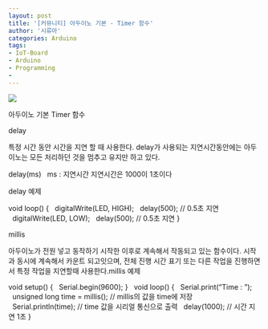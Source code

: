 ```yaml
---
layout: post
title: '[커뮤니티] 아두이노 기본 - Timer 함수'
author: '시류아'
categories: Arduino
tags:
- IoT-Board
- Arduino
- Programming
-
---
```



<script> location.href='https://cafe.naver.com/develoid/776063' ; </script>

<p>
 <p>
  <img src="https://dthumb-phinf.pstatic.net/?src=%22http%3A%2F%2Fblogfiles.naver.net%2FMjAxNzAxMThfMjI2%2FMDAxNDg0NzA1MTUxNzc1.KpEcc-C8CsasW-WfSNIE99O8Ut30K7wTPFwvzfrr1H8g.AuvlN0uPDKgio8XR_3CG9G0N1mfBcSULsfbQIU7yH08g.JPEG.searphiel9%2Farduino_logo.jpg%22&amp;type=cafe_wa740">
 </p>

</p>

<p>
 <p>
  <p>
   아두이노 기본
   Timer 함수
  </p>

 </p>

</p>

<p>
 <p>
  <p>
   delay
  </p>

 </p>

</p>

<p>
 <p>특정 시간 동안 시간을 지연 할 때 사용한다. delay가 사용되는 지연시간동안에는 아두이노는 모든 처리하던 것을 멈추고 유지만 하고 있다.</p>

</p>

<p>
 <p>
  <p>
   delay(ms)
   &nbsp;
   ms&nbsp;:&nbsp;지연시간
   지연시간은&nbsp;1000이&nbsp;1초이다
  </p>

 </p>

</p>

<p>
 <p>delay 예제</p>

</p>

<p>
 <p>
  <p>
   void&nbsp;loop()&nbsp;{
   &nbsp;&nbsp;digitalWrite(LED,&nbsp;HIGH);
   &nbsp;&nbsp;delay(500);&nbsp;//&nbsp;0.5초&nbsp;지연
   &nbsp;&nbsp;digitalWrite(LED,&nbsp;LOW);
   &nbsp;&nbsp;delay(500);&nbsp;//&nbsp;0.5초&nbsp;지연
   }
  </p>

 </p>

</p>

<p>
 <p>
  <p></p>

 </p>

</p>

<p>
 <p>
  <p>
   millis
  </p>

 </p>

</p>

<p>
 <p>아두이노가 전원 넣고 동작하기 시작한 이후로 계속해서 작동되고 있는 함수이다. 시작과 동시에 계속해서 카운트 되고잇으며, 전체 진행 시간 표기 또는 다른 작업을 진행하면서 특정 작업을 지연할때 사용한다.millis 예제</p>

</p>

<p>
 <p>
  <p>
   void&nbsp;setup()&nbsp;{
   &nbsp;&nbsp;Serial.begin(9600);
   }
   &nbsp;
   void&nbsp;loop()&nbsp;{
   &nbsp;&nbsp;Serial.print(“Time&nbsp;:&nbsp;”);
   &nbsp;&nbsp;unsigned&nbsp;long&nbsp;time&nbsp;=&nbsp;millis();&nbsp;//&nbsp;millis의&nbsp;값을&nbsp;time에&nbsp;저장
   &nbsp;&nbsp;Serial.println(time);&nbsp;//&nbsp;time&nbsp;값을&nbsp;시리얼&nbsp;통신으로&nbsp;출력
   &nbsp;&nbsp;delay(1000);&nbsp;//&nbsp;시간&nbsp;지연&nbsp;1초
   }
  </p>

 </p>

</p>
